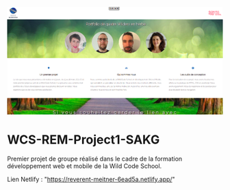 ![plot](./Assets/AKGS.png)

# WCS-REM-Project1-SAKG
Premier projet de groupe réalisé dans le cadre de la formation développement web et mobile de la Wild Code School.

Lien Netlify : "https://reverent-meitner-6ead5a.netlify.app/"
